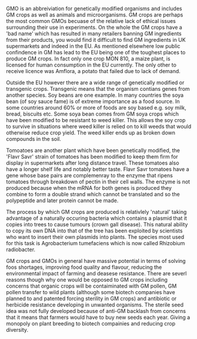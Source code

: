 GMO is an abbreiviation for genetically modified organisms and includes GM crops as well as animals and microorganisms. GM crops are perhaps the most common GMOs becuase of the relative lack of ethical issues surrounding their use in experiments. On the whole the GM crops have a 'bad name' which has resulted in many retailers banning GM ingredients from their products, you would find it difficult to find GM ingredients in UK supermarkets and indeed in the EU. As mentioned elsewhere low public confindence in GM has lead to the EU being one of the toughest places to produce GM crops. In fact only one crop MON 810, a maize plant, is licensed for human consumption in the EU currently. The only other to receive licence was Amflora, a potato that failed due to lack of demand.

Outside the EU however there are a wide range of genetically modified or transgenic crops. Transgenic means that the organism contians genes from another species. Soy beans are one example. In many countries the soya bean (of soy sauce fame) is of extreme importance as a food source. In some countries around 60% or more of foods are soy based e.g. soy milk, bread, biscuits etc. Some soya bean comes from GM soya crops which have been modified to be resistant to weed killer. This allows the soy crop to survive in situations where weed killer is relied on to kill weeds that would otherwise reduce crop yield. The weed killer ends up as broken down compounds in the soil.

Tomoatoes are another plant which have been genetically modified, the 'Flavr Savr' strain of tomatoes has been modified to keep them firm for display in supermarkets after long distance travel. These tomatoes also have a longer shelf life and notably better taste. Flavr Savr tomatoes have a gene whose base pairs are complemenray to the enzyme that ripens tomatoes through breakdown of pectin in their cell walls. The enzyme is not produced because when the mRNA for both genes is produced they combine to form a double strand which cannot be translated and so the polypeptide and later protein cannot be made.

The process by which GM crops are produced is relativlely 'natural' taking advantage of a naturally occuring bacteria which contains a plasmid that it copies into trees to cause tumours (crown gall disease). This natural ability to copy its own DNA into that of the tree has been exploited by scientists who want to insert their own plasmids into plants. The species most used for this task is Agrobacterium tumefaciens which is now called Rhizobium radiobacter.

GM crops and GMOs in general have massive potential in terms of solving foos shortages, improving food quality and flavour, reducing the environmental impact of farming and deasese resistance. There are severl reasons though why one would be opposed to GM crops including concerns that organic crops will be contaiminated with GM pollen, GM pollen transfer to wild plants (although some biotech companies have planned to and patented forcing sterility in GM crops) and antibiotic or herbicide resistance developing in unwanted organisms. The sterile seed idea was not fully developed because of anti-GM backlash from concerns that it means that farmers would have to buy new seeds each year. Giving a monopoly on plant breeding to biotech compainies and reducing crop diversity.
